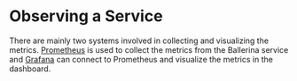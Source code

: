 # Observing a Service

There are mainly two systems involved in collecting and visualizing the metrics. [Prometheus](https://prometheus.io/) is used to collect the
metrics from the Ballerina service and [Grafana](https://grafana.com/) can connect to Prometheus and visualize the metrics in the dashboard.

